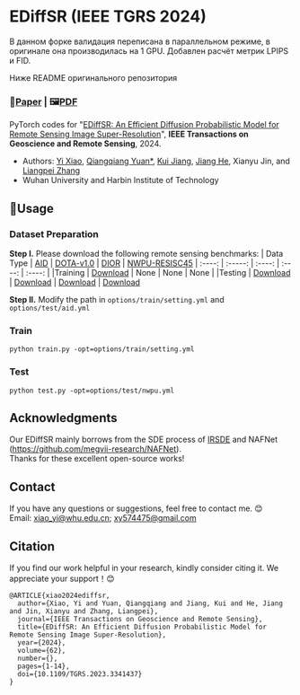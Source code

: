# EDiffSR (IEEE TGRS 2024)

В данном форке валидация переписана в параллельном режиме, в оригинале она производилась на 1 GPU.
Добавлен расчёт метрик LPIPS и FID.  

Ниже README оригинального репозитория

### 📖[**Paper**](https://ieeexplore.ieee.org/document/10353979) | 🖼️[**PDF**](./img/EDiffSR.pdf)

PyTorch codes for "[EDiffSR: An Efficient Diffusion Probabilistic Model for Remote Sensing Image Super-Resolution](https://ieeexplore.ieee.org/document/10353979)", **IEEE Transactions on Geoscience and Remote Sensing**, 2024.

- Authors: [Yi Xiao](https://xy-boy.github.io/), [Qiangqiang Yuan*](http://qqyuan.users.sgg.whu.edu.cn/), [Kui Jiang](http://homepage.hit.edu.cn/jiangkui), [Jiang He](https://jianghe96.github.io/), Xianyu Jin, and [Liangpei Zhang](http://www.lmars.whu.edu.cn/prof_web/zhangliangpei/rs/index.html)<br>
- Wuhan University and Harbin Institute of Technology

## 🧩Usage
### Dataset Preparation
**Step I.** Please download the following remote sensing benchmarks:
| Data Type | [AID](https://captain-whu.github.io/AID/) | [DOTA-v1.0](https://captain-whu.github.io/DOTA/dataset.html) | [DIOR](https://www.sciencedirect.com/science/article/pii/S0924271619302825) | [NWPU-RESISC45](https://ieeexplore.ieee.org/abstract/document/7891544)
| :----: | :-----: | :----: | :----: | :----: |
|Training | [Download](https://onedrive.live.com/?authkey=%21AAqO0B6SeejPkr0&id=42EC9A19F3DE58D8%2176404&cid=42EC9A19F3DE58D8&parId=root&parQt=sharedby&o=OneUp) | None | None | None |
|Testing | [Download](https://captain-whu.github.io/AID/) | [Download](https://captain-whu.github.io/DOTA/dataset.html) | [Download](https://drive.google.com/drive/folders/1UdlgHk49iu6WpcJ5467iT-UqNPpx__CC) | [Download](https://onedrive.live.com/?authkey=%21AHHNaHIlzp%5FIXjs&id=5C5E061130630A68%21107&cid=5C5E061130630A68&parId=root&parQt=sharedby&o=OneUp)

**Step II.** Modify the path in `options/train/setting.yml` and `options/test/aid.yml`

### Train
```
python train.py -opt=options/train/setting.yml
```

### Test
```
python test.py -opt=options/test/nwpu.yml
```

## Acknowledgments
Our EDiffSR mainly borrows from the SDE process of [IRSDE](https://github.com/Algolzw/image-restoration-sde) and NAFNet (https://github.com/megvii-research/NAFNet).  
Thanks for these excellent open-source works!


## Contact
If you have any questions or suggestions, feel free to contact me. 😊  
Email: xiao_yi@whu.edu.cn; xy574475@gmail.com

## Citation
If you find our work helpful in your research, kindly consider citing it. We appreciate your support！😊

```
@ARTICLE{xiao2024ediffsr,
  author={Xiao, Yi and Yuan, Qiangqiang and Jiang, Kui and He, Jiang and Jin, Xianyu and Zhang, Liangpei},
  journal={IEEE Transactions on Geoscience and Remote Sensing}, 
  title={EDiffSR: An Efficient Diffusion Probabilistic Model for Remote Sensing Image Super-Resolution}, 
  year={2024},
  volume={62},
  number={},
  pages={1-14},
  doi={10.1109/TGRS.2023.3341437}
}
```

